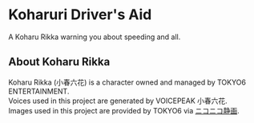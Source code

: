 # Koharuri Driver's Aid
A Koharu Rikka warning you about speeding and all.  
## About Koharu Rikka
Koharu Rikka (小春六花) is a character owned and managed by TOKYO6 ENTERTAINMENT.  
Voices used in this project are generated by VOICEPEAK 小春六花.  
Images used in this project are provided by TOKYO6 via [ニコニコ静画](https://seiga.nicovideo.jp/seiga/im11216393).
